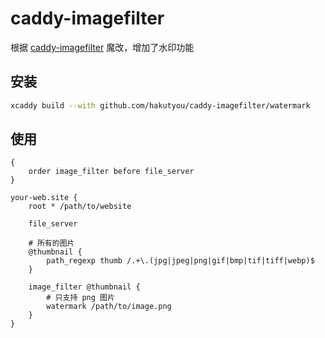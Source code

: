 # caddy-imagefilter

根据 [caddy-imagefilter](https://github.com/ueffel/caddy-imagefilter) 魔改，增加了水印功能

## 安装
```bash
xcaddy build --with github.com/hakutyou/caddy-imagefilter/watermark
```

## 使用
```caddy-d
{
    order image_filter before file_server
}

your-web.site {
    root * /path/to/website

    file_server

    # 所有的图片
    @thumbnail {
        path_regexp thumb /.+\.(jpg|jpeg|png|gif|bmp|tif|tiff|webp)$
    }

    image_filter @thumbnail {
        # 只支持 png 图片
        watermark /path/to/image.png
    }
}
```

